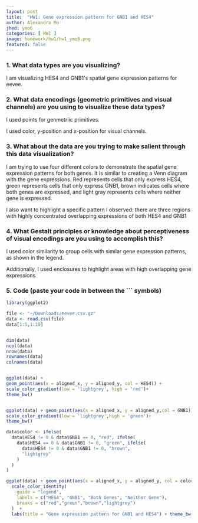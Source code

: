 ```yaml
---
layout: post
title:  "HW1: Gene expression pattern for GNB1 and HES4"
author: Alexandra Mo
jhed: ymo6
categories: [ HW1 ]
image: homework/hw1/hw1_ymo6.png
featured: false
---
```


### 1. What data types are you visualizing?
I am visualizing HES4 and GNB1's spatial gene expression patterns for eevee. 

### 2. What data encodings (geometric primitives and visual channels) are you using to visualize these data types?
I used points for genmetriic primitives.

I used color, y-position and x-position for visual channels. 

### 3. What about the data are you trying to make salient through this data visualization? 
I am trying to use four different colors to demonstrate the spatial gene expression patterns for both genes. It is similar to creating a Venn diagram with the gene expressions. Red represents cells that only express HES4, green represents cells that only express GNB1, brown indicates cells where both genes are expressed, and light gray represents cells where neither gene is expressed.

I also want to highlight a specific pattern I observed: there are three regions with highly concentrated overlapping expressions of both HES4 and GNB1 


### 4. What Gestalt principles or knowledge about perceptiveness of visual encodings are you using to accomplish this?
I used color similarity to group cells with similar gene expression patterns, as shown in the legend.

Additionally, I used enclosures to highlight areas with high overlapping gene expressions

### 5. Code (paste your code in between the ``` symbols)

```r
library(ggplot2)

file <- "~/Downloads/eevee.csv.gz"
data <- read.csv(file)
data[1:5,1:10]


dim(data)
ncol(data)
nrow(data)
rownames(data)
colnames(data)


ggplot(data) +
geom_point(aes(x = aligned_x, y = aligned_y, col = HES4)) + 
scale_color_gradient(low = 'lightgrey', high = 'red')+
theme_bw()


ggplot(data) + geom_point(aes(x = aligned_x, y = aligned_y,col = GNB1)) + 
scale_color_gradient(low = 'lightgrey',high = 'green')+
theme_bw()

data$color <- ifelse(
  data$HES4 != 0 & data$GNB1 == 0, "red", ifelse(
    data$HES4 == 0 & data$GNB1 != 0, "green", ifelse(
      data$HES4 != 0 & data$GNB1 != 0, "brown",
      "lightgrey"
    )
  )
)

ggplot(data) + geom_point(aes(x = aligned_x, y = aligned_y, col = color)) + 
  scale_color_identity(
    guide = "legend",
    labels = c("HES4", "GNB1", "Both Genes", "Neither Gene"),
    breaks = c("red","green","brown","lightgrey")
  )  + 
  labs(title = "Gene expression pattern for GNB1 and HES4") + theme_bw()
```
